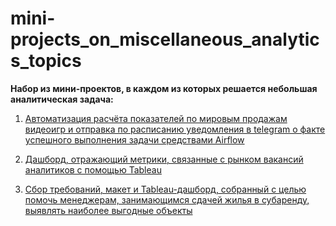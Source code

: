 # mini-projects_on_miscellaneous_analytics_topics
__Набор из мини-проектов, в каждом из которых решается небольшая аналитическая задача:__
1. [Автоматизация расчёта показателей по мировым продажам видеоигр и отправка по расписанию уведомления в telegram о факте успешного выполнения задачи средствами Airflow](./airflow_load_info_automatization/README.md)

2. [Дашборд, отражающий метрики, связанные с рынком вакансий аналитиков c помощью Tableau](./overview_of_analytics_market_vacancies/README.md)

3. [Сбор требований, макет и Tableau-дашборд, собранный с целью помочь менеджерам, занимающимся сдачей жилья в субаренду, выявлять наиболее выгодные объекты](./tracking_load_of_real_estate_for_rent/README.md)
